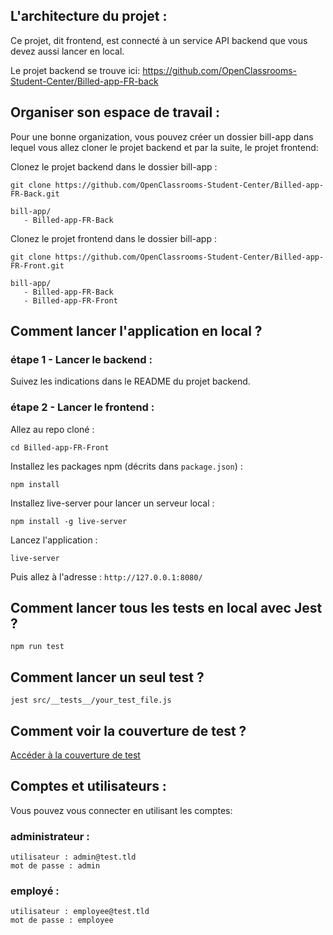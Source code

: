 
## L'architecture du projet :
Ce projet, dit frontend, est connecté à un service API backend que vous devez aussi lancer en local.

Le projet backend se trouve ici: https://github.com/OpenClassrooms-Student-Center/Billed-app-FR-back

## Organiser son espace de travail :
Pour une bonne organization, vous pouvez créer un dossier bill-app dans lequel vous allez cloner le projet backend et par la suite, le projet frontend:

Clonez le projet backend dans le dossier bill-app :
```
git clone https://github.com/OpenClassrooms-Student-Center/Billed-app-FR-Back.git
```

```
bill-app/
   - Billed-app-FR-Back
```

Clonez le projet frontend dans le dossier bill-app :
```
git clone https://github.com/OpenClassrooms-Student-Center/Billed-app-FR-Front.git
```

```
bill-app/
   - Billed-app-FR-Back
   - Billed-app-FR-Front
```

## Comment lancer l'application en local ?

### étape 1 - Lancer le backend :

Suivez les indications dans le README du projet backend.

### étape 2 - Lancer le frontend :

Allez au repo cloné :
```
cd Billed-app-FR-Front
```

Installez les packages npm (décrits dans `package.json`) :
```
npm install
```

Installez live-server pour lancer un serveur local :
```
npm install -g live-server
```

Lancez l'application :
```
live-server
```

Puis allez à l'adresse : `http://127.0.0.1:8080/`


## Comment lancer tous les tests en local avec Jest ?

```
npm run test
```

## Comment lancer un seul test ?

```
jest src/__tests__/your_test_file.js
```

## Comment voir la couverture de test ?

[Accéder à la couverture de test](http://127.0.0.1:8080/coverage/lcov-report/)

## Comptes et utilisateurs :

Vous pouvez vous connecter en utilisant les comptes:

### administrateur : 
```
utilisateur : admin@test.tld 
mot de passe : admin
```
### employé :
```
utilisateur : employee@test.tld
mot de passe : employee
```
